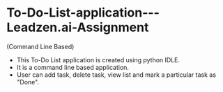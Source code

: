 # To-Do-List-application---Leadzen.ai-Assignment

(Command Line Based) 
 - This To-Do List application is created using python IDLE.
 - It is a command line based application.
 - User can add task, delete task, view list and mark a particular task as "Done".

